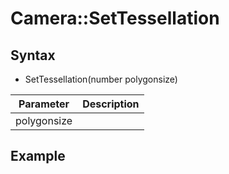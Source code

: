 # Camera::SetTessellation #

## Syntax ##
- SetTessellation(number polygonsize)

| Parameter | Description |
| --- | --- |
| polygonsize | |

## Example ##
```c++


```
